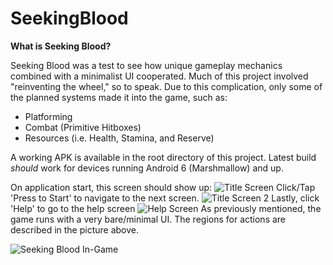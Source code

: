 # SeekingBlood

**What is Seeking Blood?**

Seeking Blood was a test to see how unique gameplay mechanics combined with a minimalist UI cooperated. Much of this project involved "reinventing the wheel," so to speak. Due to this complication, only some of the planned systems made it into the game, such as:
  * Platforming
  * Combat (Primitive Hitboxes)
  * Resources (i.e. Health, Stamina, and Reserve)
  
A working APK is available in the root directory of this project. Latest build *should* work for devices running Android 6 (Marshmallow) and up.

On application start, this screen should show up:
![Title Screen](https://lh3.googleusercontent.com/W3xp_JgtiyQPTrPlUy9hmNneXw2NuWCUN9sdzicNEcRiijdg5fB4iPpufk67ZmkQAJX5wx8nUR0PswYK80BI1jSqhVMrhN2vULcKscPmFBr1trqxde3g7K4hoAYvY8KS3Yu6DhxBWSedQ7It6xH4R8rTa6S_fYtaJxa2wRpk6Ws_qDmksyofH3ACohhOfKXOJCNFmAeHDYBwUbYEfjVnUX3QpNGgkduBuw2AN3M-XdGQyarDMm6jJZQILwT6au-6Qyu_Tz8_bchJgwHN71XFxdWtJP7FNeI9d-P04NTUeibANsBbQ9K-RIj03yE_1Wv9RI_pWdH1tiLXeRM_Rebj8vOZyMpDn0uFc0DhGL70htCTwQ4F0A5QW99yQ75K-PeIlJqH6QeY5VHX22nU_4Bd-OMFVp1MOXEuXIc-2jtRTCwJfMt9P2kqgYbXC4KPMjstpsl6xZj3uWtPUuaU-zX6j7kWVGDBcxnGjIP0BelTGuBi2DqXk8TGAQf4aNmsG59sGsnlGTzYZ-fHWufO4NjQyK8t4oxFHbOao-txcIspxhMXeykluge8vaiHiQi5C8gIDXqrhd9qbBI2wNTEpnsSUSCVQ_YYSrIunqb-Y2HL5RPysq6n10NvSsLaQgzfH2CixX0WHDgIESolRqQzspFGQc7sv2qs8Mc20cXeOIj8txkxWSF--_gb1wxuu0Ge8Wbn0OeloQ4aQM5l-q84vPwOYMOkLF4Wwy-9n1UZP4sRPIuPwFI=w1846-h898-no)
Click/Tap 'Press to Start' to navigate to the next screen.
![Title Screen 2](https://lh3.googleusercontent.com/XgxgsO-PnPuA3YdhKWO0_7mtZpO4xU4jrYK5XfX2tUnRTlMrIfJkQwqSeEdt1lhc2vTzd0LbnmSKOAe8ycz1PKo_Hpws5t_1BkLp-B4_MjHlbi2x3QaySJgxrLSYmkoZeAIzVAhJc3YLRL78xiJ1AWPYMvx7RROIfssSUTIRw-d3Nmgz85tGMD-NNCmP3UObWjAB00BU4K7b72SG9-jyEus8vMbCmuM2ybv2sD3xvCyrfVrR4okkaNZQMw54h_f5lHKVv6CUlQ6NSFk7yGY2xnE_r_71PqozIUpNh32s22QIyMvZ9Lfc-mCk-34sMqlnQ4YYtKKPyYE9jX1h8XVbhomyALTOtOGbLDRfpJKnf9QObYX8CPXU_yM6ayHMVflaqq8ZyLFNsXkWjDbM6PuEy5883fiY4q5kriug_Z3dZ94sQHNkb4WJ_tQbSQ6CLYGsUWR7Pf9SqFCKYWt7hiSyULePmi_TL4-bVNeZeE3wHl8cX9VGcqNtQrhPz-3abGkQykvpf2zkLmdr5386ob_7mjHdP0XNyEZ2jng7iL8WflmjsFzvZnoliLH1Q5IJXvz-EdTIMmCrQJ38xoVQPmLc2jZMUiY3Jq7DfwcHGsQOmDxr-3joHSOsmLWsuE8xsglLYUTkBZIcZlxlgjtuaxbBLUl1ZYT85BJEbpH4lykMGSE-Q8kYY3xAcSY0CTps-8YWnS9QzEGwJp3fFsXrHzFc9q5ikke385BUXY21-uzhbJt6sCc=w1846-h898-no)
Lastly, click 'Help' to go to the help screen
![Help Screen](https://lh3.googleusercontent.com/nGnXTlmRX0deLrJdGIS1cjKeL1jOKhMbp3AjFF1Eyg0VjiKSN3FoPpZc2UdWqRyJokOfCixIA0tYc55rnhfuafWAhHhjLeeOOkJ3bpIReYJnkdP_1JzrUEY7ksxSZ4RWO528zUasl8XLw_yDdzkZMBFmdeW4O9gL8NHQpYE_1MFo3l2GduUR1GmVfdbctpScPANmA-691vMaZ_jWbz9lGoICcUJqMbaPTGB-dkSnUQS3nHVDdCwrM3C5uiQ1QA6Zk-ENaKWrsngI0vjZ2ei5SB-unUxQXCX8cNToZw2T8nO0nR_wK9QVFAVEGA8lVbqh2zNafWmq7JdY3mu2FVHQlKlw8RDHZXWzcbshXUCwpqZe79wdgj61dBwYlDtieeVFdh7ISWpvA7qWrSFxIcqLoZEkg3umaemVm9Z5Bz-axZlNut0mgPc3z6iN_h8WKwh06YgwCsH5MRRVe70QKGvqf74xwyk2M2irFK2NW-XRRMd4WSx3T1vXIZq1v7c8Sf5n5P_2meKY2GBGLrvz8ZgiBVeYf__Xei0sW0ekLzSht3r_IKqnxF17w7TkFc0QFqBq3avhYRK9v6WwifroMPhPTxdc0C9DwmEX0hotyyS7EY4Zg_JsdGpHPubjlZZiNDm1Dfo_ZxEHi1RCgn_5eCzDbaWavqTrdp2b1KCn0jqndZ1VTZbM57yu4aFXIeCQqrXXx8dlTbURh_1Ta7JVVLELGTdWVFVFgBabW8y5Y0IxsJGzR_g=w1846-h898-no)
As previously mentioned, the game runs with a very bare/minimal UI. The regions for actions are described in the picture above.

![Seeking Blood In-Game](https://lh3.googleusercontent.com/qXZXeo2hMZjxP2gsGkqC_nqTWWrjXKqE8Yopa0F5_sKp7Aj2TgC4fbOaRCQ5JSS09hhdUEWQ6H9IvT9Btp_TOaOCOKoaiy1o__rcQxmGl4IUo8p9FtPca5_d3lYlPHGQt0jteOt-FsXQCcJHZGgvRJ8GvrA-fbgBSUD6k2aKwZE-xvTYMQUz-U6QFLQwkPU8hJNk8AM0sruJvE2MtVWLpmHvfn5IsbDY3FcBaO3A-eFd5bEnq7ZMx0f80HmzAlKLey-GrOFZTjP3XJBvd4vWDJe6SQDFgAZydDm8yuHLD71VfRD4xfP0HGRNwZVRey25wCY_yXA0e72LWHp-exTLGlsqxZ0-B16cGjwFVCnA7uGBos53M56Vb6oXI0MZV8GH2-F5HcKyRsp9VB5rRTxejbtvykvr5f-QNqhT0G1sum9bcrBk919zP6j-KoTpFregakES0GPRclxzcWw9NkiI_q3nXJ9s0VhkOf-woTvAmwIqAz2uCTbOdPgxygQ0qtmrOGSLuzFbMlQtFgXvlFwRji4HG5Bs0Q0YrCVgPLkeXPah4THPycJr_UxZJICK2qbkOkDiuFOeJuWZt7YUOu2MqxhZpVet1Bd_iEdvHhxa4umzD_hyGZzL3cqhquSqHCoEuo_NEqLqUS211eN9WY2wYQIW311GhXpNlPQmxy_jfW3JWTLlaI714Lnbb0dFAnnKMx9_gyHSF10lOH7xTG8SQB7VeLwwLw12mI7h6d67uVuRCnY=w1054-h513-no)
